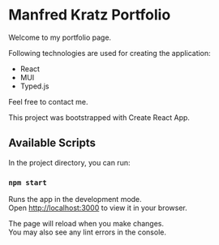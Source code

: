# Manfred Kratz Portfolio

Welcome to my portfolio page.

Following technologies are used for creating the application:
- React 
- MUI 
- Typed.js

Feel free to contact me.

This project was bootstrapped with Create React App.

## Available Scripts

In the project directory, you can run:

### `npm start`

Runs the app in the development mode.\
Open [http://localhost:3000](http://localhost:3000) to view it in your browser.

The page will reload when you make changes.\
You may also see any lint errors in the console.